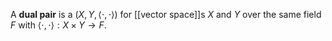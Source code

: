A **dual pair** is a $(X, Y, \langle \cdot, \cdot \rangle)$ for [[vector space]]s $X$ and $Y$ over the same field $F$ with $\langle \cdot, \cdot \rangle: X \times Y \to F$.